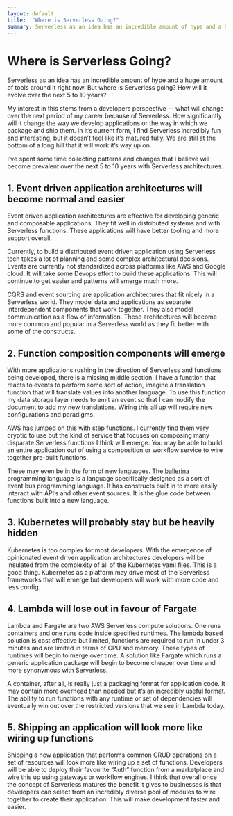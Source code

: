 ```yaml
---
layout: default
title:  "Where is Serverless Going?"
summary: Serverless as an idea has an incredible amount of hype and a huge amount of tools around it right now. But where is Serverless going? How will it evolve over the next 5 to 10 years?
---
```


# Where is Serverless Going?

Serverless as an idea has an incredible amount of hype and a huge amount of tools around it right now. But where is Serverless going? How will it evolve over the next 5 to 10 years?

My interest in this stems from a developers perspective — what will change over the next period of my career because of Serverless. How significantly will it change the way we develop applications or the way in which we package and ship them. In it’s current form, I find Serverless incredibly fun and interesting, but it doesn’t feel like it’s matured fully. We are still at the bottom of a long hill that it will work it’s way up on.

I’ve spent some time collecting patterns and changes that I believe will become prevalent over the next 5 to 10 years with Serverless architectures.

## 1. Event driven application architectures will become normal and easier

Event driven application architectures are effective for developing generic and composable applications. They fit well in distributed systems and with Serverless functions. These applications will have better tooling and more support overall.

Currently, to build a distributed event driven application using Serverless tech takes a lot of planning and some complex architectural decisions. Events are currently not standardized across platforms like AWS and Google cloud. It will take some Devops effort to build these applications. This will continue to get easier and patterns will emerge much more.

CQRS and event sourcing are application architectures that fit nicely in a Serverless world. They model data and applications as separate interdependent components that work together. They also model communication as a flow of information. These architectures will become more common and popular in a Serverless world as they fit better with some of the constructs.

## 2. Function composition components will emerge

With more applications rushing in the direction of Serverless and functions being developed, there is a missing middle section. I have a function that reacts to events to perform some sort of action, imagine a translation function that will translate values into another language. To use this function my data storage layer needs to emit an event so that I can modify the document to add my new translations. Wiring this all up will require new configurations and paradigms.

AWS has jumped on this with step functions. I currently find them very cryptic to use but the kind of service that focuses on composing many disparate Serverless functions I think will emerge. You may be able to build an entire application out of using a composition or workflow service to wire together pre-built functions.

These may even be in the form of new languages. The [ballerina](https://ballerina.io/) programming language is a language specifically designed as a sort of event bus programming language. It has constructs built in to more easily interact with API’s and other event sources. It is the glue code between functions built into a new language.

## 3. Kubernetes will probably stay but be heavily hidden

Kubernetes is too complex for most developers. With the emergence of opinionated event driven application architectures developers will be insulated from the complexity of all of the Kubernetes yaml files. This is a good thing. Kubernetes as a platform may drive most of the Serverless frameworks that will emerge but developers will work with more code and less config.

## 4. Lambda will lose out in favour of Fargate

Lambda and Fargate are two AWS Serverless compute solutions. One runs containers and one runs code inside specified runtimes. The lambda based solution is cost effective but limited, functions are required to run in under 3 minutes and are limited in terms of CPU and memory. These types of runtimes will begin to merge over time. A solution like Fargate which runs a generic application package will begin to become cheaper over time and more synonymous with Serverless.

A container, after all, is really just a packaging format for application code. It may contain more overhead than needed but it’s an incredibly useful format. The ability to run functions with any runtime or set of dependencies will eventually win out over the restricted versions that we see in Lambda today.

## 5. Shipping an application will look more like wiring up functions

Shipping a new application that performs common CRUD operations on a set of resources will look more like wiring up a set of functions. Developers will be able to deploy their favourite “Auth” function from a marketplace and wire this up using gateways or workflow engines. I think that overall once the concept of Serverless matures the benefit it gives to businesses is that developers can select from an incredibly diverse pool of modules to wire together to create their application. This will make development faster and easier.
